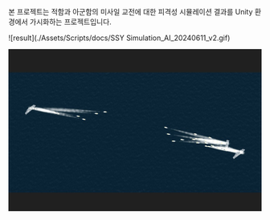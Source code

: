 본 프로젝트는 적함과 아군함의 미사일 교전에 대한 피격성 시뮬레이션 결과를 Unity 환경에서 가시화하는 프로젝트입니다.

![result](./Assets/Scripts/docs/SSY Simulation_AI_20240611_v2.gif)

![result2](./Assets/Scripts/docs/image.JPG)

